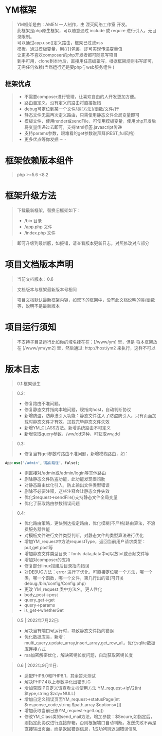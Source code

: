 # YM框架

> YM框架是由：AMEN 一人制作，由 湮灭网络工作室 开发。  
> 此框架是php原生框架，可以随意通过 include 或 require 进行引入，无目录限制。  
> 可以通过app.use()定义路由，框架已过滤xss  
> 模板，通过模板变量，用{{}}包裹，即可实现传递变量值  
> 让更多不喜欢composer的php开发者都可随意写项目  
> 到手可用，clone到本地后，直接用任意编辑写，根据框架规则书写即可，无需任何依赖(当然运行还是要php与web服务组件 )  
## 框架优点
> - 不需要composer进行管理，让喜欢自由的人开发更加方便。
> - 路由自定义，没有定义的路由将直接报错
> - debug可定位到某一个文件/类[方法]/函数/文件/行
> - 静态文件无需再次定义路由，只需使用静态文件全局变量即可
> - 模板文件，使用render或sendFile，可使用模板变量，使用php开发后将变量传递过去即可，支持html标签,javascript传递
> - 支持params参数，跟难看的get参数说拜拜(REST_ful风格)
> - 更多优点等你发掘······

# 框架依赖版本组件
> php >=5.6 <8.2

# 框架升级方法
> 下载最新框架，替换旧框架如下：  
> - /bin 目录
> - /app.php 文件
> - /index.php 文件

> 即可升级到最新版，如报错，请查看版本更新日志，对照修改对应部分

# 项目文档版本声明

> 当前文档版本：0.6

> 文档版本与框架最新版本号相同  

> 项目文档默认最新框架内容，如您下的框架中，没有此文档说明的类/函数等，说明不是最新版本  

# 项目运行须知

> 不支持子目录运行比如你的域名挂在在：[/www/ym] 里，但是 将本框架放在 [/www/ym/ym2] 里，然后通过: http://host/ym2 来执行，这样不可以

# 版本日志
> 0.1:框架诞生  

> 0.2: 
> - 修复路由不准问题。 
> - 修复静态文件指向本地问题，现指向host，自动判断协议
> - 新增防盗，防非法引入功能：静态文件注入了防盗防引入，只有页面加载时静态文件才有效，加载完毕静态文件失效
> - 新增YM_CLASS方法。新增系统路由不可定义
> - 新增获取query参数，/ww/dd这种，可获取ww,dd

> 0.3:
> - 修复当有get参数时路由不准问题，新增模糊路由，如：
```php
App:use('/admin','路由路径'，false);
```
> - 则直接对/admin或/admin/login等其他路由
> - 删除静态文件防盗功能，此功能发现很鸡肋
> - 对静态路由优化引入，防止输出文件类型错误
> - 删除不必要注释，这些注释会让静态文件失效
> - 优化$request->sendFile()支持静态文件全局变量
> - 优化了获取路由参数错误问题

> 0.4:
> - 优化路由策略，更快到达指定路由，优化模糊(不严格)路由算法，不浪费服务器性能
> - 对模板文件进行文件类型判断，对静态文件的类型算法进行优化
> - 增加YM_request中方法requestType，返回当前用户请求类型：put,get,post等
> - 增加静态文件类型目录：fonts data,data中可以放txt或音频文件等
> - 增加对composer的支持
> - 修复部分linux搭建后目录指向错误
> - 对DEBUG方法：error 进行了优化，可直接定位哪一个方法，哪一个类，哪一个函数，哪一个文件，第几行出的错(可开关debug:/bin/config/Config.php)
> - 更改 YM_request 类中方法名，更人性化
> - body_post->post
> - query_get->get
> - query->params
> - is_get->whetherGet

> 0.5 | 2022年7月22日:
> - 解决当有端口号运行时，导致静态文件指向错误  
> - 优化数据库类，新增：multi_query,update_array,insert_array,get_row_all。优化sqlite数据库连接方式  
> - rsa加密解密优化，解决密钥长度问题，自动获取密钥长度  


> 0.6 | 2022年9月11日:
> - 适配PHP8.0和PHP8.1，其余暂未测试  
> - 解决PHP7.4以上参数净化出错BUG  
> - 增加获取IP自定义请查看文档使用方法 YM_request->ipV2(int $type,string $zdy=NULL)  
> - 增加自定义错误页面YM_request->statusPage(int $response_code,string $path,array $options=[])  
> - 增加获取当前日志YM_request->getLog()  
> - 修改YM_Class类的send_mail方法，增加参数：$Secure,如指定后，则指定此协议进行连接邮箱，否则根据端口自动判断。发送失败不再是直接输出页面，而是返回错误信息，1成功狗则返回错误信息
